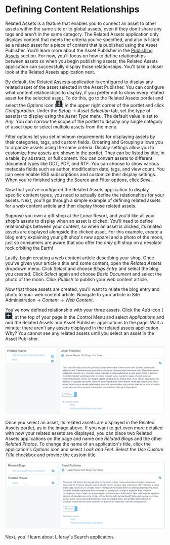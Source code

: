 # Defining Content Relationships [](id=defining-content-relationships)

Related Assets is a feature that enables you to connect an asset to other assets
within the same site or to global assets, even if they don't share any tags and
aren't in the same category. The Related Assets application only displays
content that meets the criteria you've specified, and also is listed as a
related asset for a piece of content that is published using the Asset
Publisher. You'll learn more about the Asset Publisher in the
[Publishing Assets](/discover/portal/-/knowledge_base/7-0/publishing-assets)
section. For now, you'll focus on how to define relationships between assets so
when you begin publishing assets, the Related Assets application can
successfully display those relationships. You'll take a closer look at the
Related Assets application next.

By default, the Related Assests application is configured to display any related
asset of the asset selected in the Asset Publisher. You can configure what
content relationships to display, if you prefer not to show every related asset
for the selected asset. To do this, go to
the Related Assets portlet and select the *Options* icon
(![Options](../../../images/icon-options.png)) in the upper right corner of the
portlet and click *Configuration*. Under the *Setup* &rarr; *Asset Selection*
tab, set the type of asset(s) to display using the *Asset Type* menu. The
default value is set to *Any*. You can narrow the scope of the portlet to
display any single category of asset type or select multiple assets from the
menu.

Filter options let you set minimum requirements for displaying assets by their
categories, tags, and custom fields. Ordering and Grouping allows you to
organize assets using the same criteria. Display settings allow you to customize
how assets are shown in the portlet. They can be listed by title, in a table,
by abstract, or full content. You can convert assets to different document types
like ODT, PDF, and RTF. You can choose to show various metadata fields such as
author, modification date, tags, and view count. You can even enable RSS
subscriptions and customize their display settings. When you're finished setting
the Source and Filter options, click *Save*.

Now that you've configured the Related Assets application to display specific
content types, you need to actually define the relationships for your assets.
Next, you'll go through a simple example of defining related assets for a web
content article and then display those related assets.

Suppose you own a gift shop at the Lunar Resort, and you'd like all your shop's
assets to display when an asset is clicked. You'll need to define relationships
between your content, so when an asset is clicked, its related assets are
displayed alongside the clicked asset. For this example, create a blog entry
explaining your gift shop's new apparel and a photo of the moon, just so
consumers are aware that you offer the *only* gift shop on a desolate rock
orbiting the Earth!

Lastly, begin creating a web content article describing your shop. Once you've
given your article a title and some content, open the *Related Assets* dropdown
menu. Click *Select* and choose *Blogs Entry* and select the blog you created.
Click *Select* again and choose *Basic Document* and select the photo of the
moon. Click *Publish* to publish your web content article.

Now that those assets are created, you'll want to relate the blog entry and
photo to your web content article. Navigate to your article in Site
Administration &rarr; *Content* &rarr; *Web Content*.

You've now defined relationship with your three assets. Click the *Add* icon
(![Add](../../../images/icon-control-menu-add.png)) at the top of your page in the
Control Menu and select *Applications* and add the Related Assets and Asset
Publisher applications to the page. Wait a minute; there aren't any assets
displayed in the related assets application. Why? You cannot see any related
assets until you select an asset in the Asset Publisher.

![Figure 1: Select an asset in the Asset Publisher to see its related assets displayed in the Related Assets application. In the screenshot, we renamed the three Related Assets portlets on the left and updated their configurations.](../../../images/related-assets-app-1.png)

Once you select an asset, its related assets are displayed in the Related Assets
portlet, as in the image above. If you want to get even more detailed with how
your related assets are displayed, you can place two Related Assets applications
on the page and name one *Related Blogs* and the other *Related Photos*. To
change the name of an application's title, click the application's *Options*
icon and select *Look and Feel*. Select the *Use Custom Title* checkbox and
provide the custom title.

![Figure 2: Select an asset in the Asset Publisher to see its related assets displayed in the Related Assets application. In the screenshot, we renamed the three Related Assets portlets on the left and updated their configurations.](../../../images/related-assets-app-2.png)

Next, you'll learn about Liferay's Search application.
